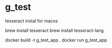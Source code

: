 

# g_test

tesseract instal for macos

brew install tesseract
brew install tesseract-lang

docker build -t g_test_app .
docker run g_test_app
